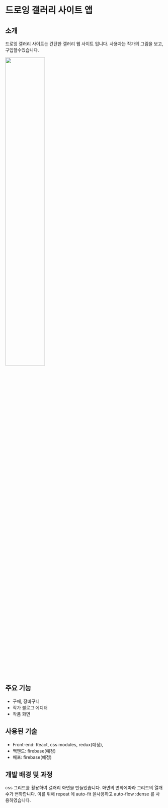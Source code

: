 # 드로잉 갤러리 사이트 앱

## 소개

드로잉 갤러리 사이트는 간단한 갤러리 웹 사이트 입니다. 사용자는 작가의 그림을 보고, 구입할수있습니다.

<img src="./homePage.gif"  width="50%" height="50%" >

## 주요 기능

- 구매, 장바구니
- 작가 블로그 에디터
- 작품 화면

## 사용된 기술

- Front-end: React, css modules, redux(예정),
- 백엔드: firebase(예정)
- 배포: firebase(예정)

## 개발 배경 및 과정

css 그리드를 활용하여 갤러리 화면을 만들었습니다. 화면의 변화에따라 그리드의 열개수가 변화합니다. 이를 위해 repeat 에 auto-fit 을사용하고 auto-flow :dense 를 사용하였습니다.

